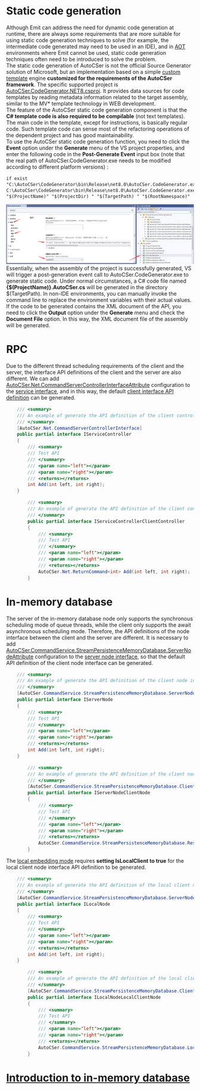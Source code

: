 ﻿# Static code generation
Although Emit can address the need for dynamic code generation at runtime, there are always some requirements that are more suitable for using static code generation techniques to solve (for example, the intermediate code generated may need to be used in an IDE), and in [AOT](https://github.com/AutoCSer/AutoCSer2/blob/master/Document/12.NativeAOT/12.NativeAOT.Eng.md) environments where Emit cannot be used, static code generation techniques often need to be introduced to solve the problem.  
The static code generation of AutoCSer is not the official Source Generator solution of Microsoft, but an implementation based on a simple [custom template](https://github.com/AutoCSer/AutoCSer2/tree/main/AutoCSer/CodeGenerator/Template) engine **customized for the requirements of the AutoCSer framework**. The specific supported project is [AutoCSer.CodeGenerator.NET8.csproj](https://github.com/AutoCSer/AutoCSer2/tree/main/AutoCSer/CodeGenerator). It provides data sources for code templates by reading metadata information related to the target assembly, similar to the MV* template technology in WEB development.  
The feature of the AutoCSer static code generation component is that the **C# template code is also required to be compilable** (not text templates). The main code in the template, except for instructions, is basically regular code. Such template code can sense most of the refactoring operations of the dependent project and has good maintainability.  
To use the AutoCSer static code generation function, you need to click the **Event** option under the **Generate** menu of the VS project properties, and enter the following code in the **Post-Generate Event** input box (note that the real path of AutoCSer.CodeGenerator.exe needs to be modified according to different platform versions) :
``` text
if exist "C:\AutoCSer\CodeGenerator\bin\Release\net8.0\AutoCSer.CodeGenerator.exe" C:\AutoCSer\CodeGenerator\bin\Release\net8.0\AutoCSer.CodeGenerator.exe "$(ProjectName)" "$(ProjectDir) " "$(TargetPath) " "$(RootNamespace)"
```
![Project configuration for static code generation](https://github.com/AutoCSer/AutoCSer2/blob/master/Document/05.CodeGenerator/CodeGenerator.png?raw=true)
Essentially, when the assembly of the project is successfully generated, VS will trigger a post-generation event call to AutoCSer.CodeGenerator.exe to generate static code. Under normal circumstances, a C# code file named **{$(ProjectName)}.AutoCSer.cs** will be generated in the directory $(TargetPath). In non-IDE environments, you can manually invoke the command line to replace the environment variables with their actual values.  
If the code to be generated contains the XML document of the API, you need to click the **Output** option under the **Generate** menu and check the **Document File** option. In this way, the XML document file of the assembly will be generated.
# RPC
Due to the different thread scheduling requirements of the client and the server, the interface API definitions of the client and the server are also different. We can add [AutoCSer.Net.CommandServerControllerInterfaceAttribute](https://github.com/AutoCSer/AutoCSer2/blob/master/AutoCSer/Net/CommandServer/CommandServerControllerInterfaceAttribute.cs) configuration to the [service interface](https://github.com/AutoCSer/AutoCSer2/blob/master/Document/05.CodeGenerator/Service/IServiceController.cs), and in this way, the default [client interface API definition](https://github.com/AutoCSer/AutoCSer2/blob/master/Document/05.CodeGenerator/%7BAutoCSer.Document.CodeGenerator%7D.AutoCSer.cs) can be generated.
``` csharp
    /// <summary>
    /// An example of generate the API definition of the client controller interface
    /// </summary>
    [AutoCSer.Net.CommandServerControllerInterface]
    public partial interface IServiceController
    {
        /// <summary>
        /// Test API
        /// </summary>
        /// <param name="left"></param>
        /// <param name="right"></param>
        /// <returns></returns>
        int Add(int left, int right);
    }
```
``` csharp
        /// <summary>
        /// An example of generate the API definition of the client controller interface 
        /// </summary>
        public partial interface IServiceControllerClientController
        {
            /// <summary>
            /// Test API
            /// </summary>
            /// <param name="left"></param>
            /// <param name="right"></param>
            /// <returns></returns>
            AutoCSer.Net.ReturnCommand<int> Add(int left, int right);
        }
```
# In-memory database
The server of the in-memory database node only supports the synchronous scheduling mode of queue threads, while the client only supports the await asynchronous scheduling mode. Therefore, the API definitions of the node interface between the client and the server are different. It is necessary to add [AutoCSer.CommandService.StreamPersistenceMemoryDatabase.ServerNodeAttribute](https://github.com/AutoCSer/AutoCSer2/blob/master/Application/StreamPersistenceMemoryDatabase/Server/ServerNodeAttribute.cs) configuration to the [server node interface](https://github.com/AutoCSer/AutoCSer2/blob/master/Document/05.CodeGenerator/MemoryDatabase/IServerNode.cs), so that the default API definition of the client node interface can be generated.
``` csharp
    /// <summary>
    /// An example of generate the API definition of the client node interface
    /// </summary>
    [AutoCSer.CommandService.StreamPersistenceMemoryDatabase.ServerNode]
    public partial interface IServerNode
    {
        /// <summary>
        /// Test API
        /// </summary>
        /// <param name="left"></param>
        /// <param name="right"></param>
        /// <returns></returns>
        int Add(int left, int right);
    }
```
``` csharp
        /// <summary>
        /// An example of generate the API definition of the client node interface 
        /// </summary>
        [AutoCSer.CommandService.StreamPersistenceMemoryDatabase.ClientNode(typeof(AutoCSer.Document.CodeGenerator.MemoryDatabase.IServerNode))]
        public partial interface IServerNodeClientNode
        {
            /// <summary>
            /// Test API
            /// </summary>
            /// <param name="left"></param>
            /// <param name="right"></param>
            /// <returns></returns>
            AutoCSer.CommandService.StreamPersistenceMemoryDatabase.ResponseParameterAwaiter<int> Add(int left, int right);
        }
```
The [local embedding mode](https://github.com/AutoCSer/AutoCSer2/blob/master/Document/05.CodeGenerator/MemoryDatabase/ILocalNode.cs) requires **setting IsLocalClient to true** for the local client node interface API definition to be generated.
``` csharp
    /// <summary>
    /// An example of generate the API definition of the local client node interface
    /// </summary>
    [AutoCSer.CommandService.StreamPersistenceMemoryDatabase.ServerNode(IsLocalClient = true, IsClient = false)]
    public partial interface ILocalNode
    {
        /// <summary>
        /// Test API
        /// </summary>
        /// <param name="left"></param>
        /// <param name="right"></param>
        /// <returns></returns>
        int Add(int left, int right);
    }
```
``` csharp
        /// <summary>
        /// An example of generate the API definition of the local client node interface 
        /// </summary>
        [AutoCSer.CommandService.StreamPersistenceMemoryDatabase.ClientNode(typeof(AutoCSer.Document.CodeGenerator.MemoryDatabase.ILocalNode))]
        public partial interface ILocalNodeLocalClientNode
        {
            /// <summary>
            /// Test API
            /// </summary>
            /// <param name="left"></param>
            /// <param name="right"></param>
            /// <returns></returns>
            AutoCSer.CommandService.StreamPersistenceMemoryDatabase.LocalServiceQueueNode<AutoCSer.CommandService.StreamPersistenceMemoryDatabase.LocalResult<int>> Add(int left, int right);
        }
```
# [Introduction to in-memory database](https://github.com/AutoCSer/AutoCSer2/blob/master/Document/06.MemoryDatabase/06.MemoryDatabase.Eng.md)